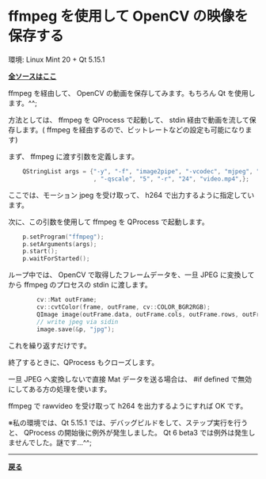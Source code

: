 # ffmpeg を使用して OpenCV の映像を保存する

環境: Linux Mint 20 + Qt 5.15.1

**[全ソースはここ](https://github.com/Taro3/RecordOpenCVVideoUsingFfmpeg)**

ffmpeg を経由して、 OpenCV の動画を保存してみます。もちろん Qt を使用します。^^;

方法としては、 ffmpeg を QProcess で起動して、 stdin 経由で動画を流して保存します。( ffmpeg を経由するので、ビットレートなどの設定も可能になります)

まず、 ffmpeg に渡す引数を定義します。

```C++
    QStringList args = {"-y", "-f", "image2pipe", "-vcodec", "mjpeg", "-r", "24", "-i", "-", "-vcodec", "h264"
                        , "-qscale", "5", "-r", "24", "video.mp4",};
```

ここでは、モーション jpeg を受け取って、 h264 で出力するように指定しています。

次に、この引数を使用して ffmpeg を QProcess で起動します。

```C++
    p.setProgram("ffmpeg");
    p.setArguments(args);
    p.start();
    p.waitForStarted();
```

ループ中では、 OpenCV で取得したフレームデータを、一旦 JPEG に変換してから ffmpeg のプロセスの stdin に渡します。

```C++
        cv::Mat outFrame;
        cv::cvtColor(frame, outFrame, cv::COLOR_BGR2RGB);
        QImage image(outFrame.data, outFrame.cols, outFrame.rows, outFrame.step, QImage::Format_RGB888);
        // write jpeg via sidin
        image.save(&p, "jpg");
```

これを繰り返すだけです。

終了するときに、QProcess もクローズします。

一旦 JPEG へ変換しないで直接 Mat データを送る場合は、 #if defined で無効にしてある方の処理を使います。

ffmpeg で rawvideo を受け取って h264 を出力するようにすれば OK です。

※私の環境では、Qt 5.15.1 では、デバッグビルドをして、ステップ実行を行うと、 QProcess の開始後に例外が発生しました。 Qt 6 beta3 では例外は発生しませんでした。謎です…^^;

***

**[戻る](../Qt.md)**
